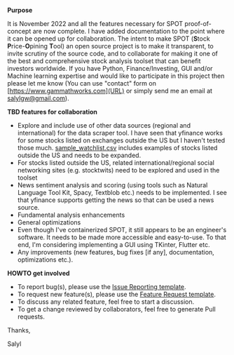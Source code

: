 **Purpose**

It is November 2022 and all the features necessary for SPOT proof-of-concept are now complete. I have added documentation to the point where it can be opened up for collaboration. The intent to make SPOT (**S**tock **P**rice-**O**pining **T**ool) an open source project is to make it transparent, to invite scrutiny of the source code, and to collaborate for making it one of the best and comprehensive stock analysis toolset that can benefit investors worldwide. If you have Python, Finance/Investing, GUI and/or Machine learning expertise and would like to participate in this project then please let me know (You can use "contact" form on [https://www.gammathworks.com](URL) or simply send me an email at salylgw@gmail.com).


**TBD features for collaboration**

  * Explore and include use of other data sources (regional and international) for the data scraper tool. I have seen that yfinance works for some stocks listed on exchanges outside the US but I haven't tested those much. [sample_watchlist.csv](https://github.com/salylgw/gammath_spot/blob/main/gammath_spot/sample_watchlist.csv) includes examples of stocks listed outside the US and needs to be expanded.
  * For stocks listed outside the US, related international/regional social networking sites (e.g. stocktwits) need to be explored and used in the toolset
  * News sentiment analysis and scoring (using tools such as Natural Language Tool Kit, Spacy, Textblob etc.) needs to be implemented. I see that yfinance supports getting the news so that can be used a news source.
  * Fundamental analysis enhancements
  * General optimizations
  * Even though I've containerized SPOT, it still appears to be an engineer's software. It needs to be made more accessible and easy-to-use. To that end, I'm considering implementing a GUI using TKinter, Flutter etc.
  * Any improvements (new features, bug fixes [if any], documentation, optimizations etc.).


**HOWTO get involved**

  * To report bug(s), please use the [Issue Reporting template](https://github.com/salylgw/gammath_spot/blob/main/.github/ISSUE_TEMPLATE/bug_report.md).
  * To request new feature(s), please use the [Feature Request template](https://github.com/salylgw/gammath_spot/blob/main/.github/ISSUE_TEMPLATE/feature_request.md).
  * To discuss any related feature, feel free to start a discussion.
  * To get a change reviewed by collaborators, feel free to generate Pull requests.

Thanks,

Salyl
